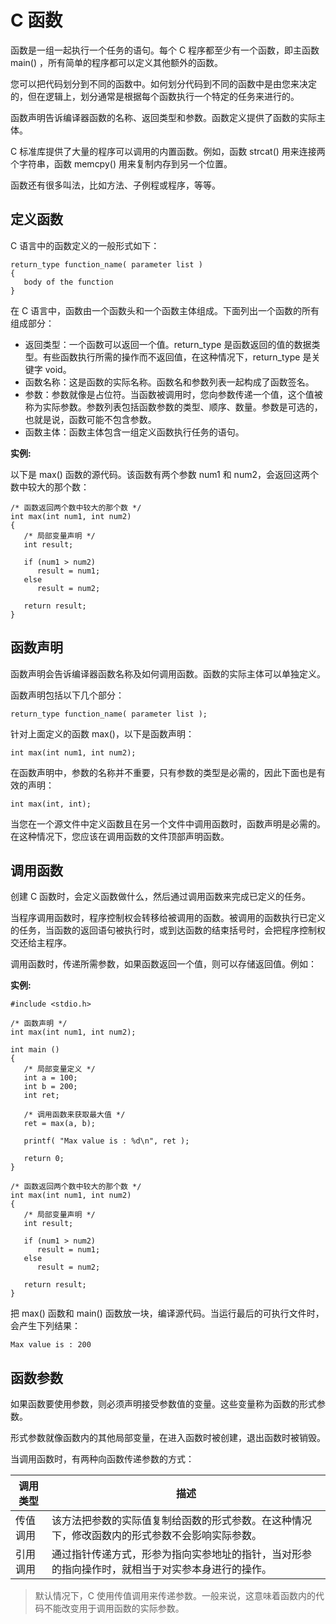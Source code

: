 # C 函数
函数是一组一起执行一个任务的语句。每个 C 程序都至少有一个函数，即主函数 main() ，所有简单的程序都可以定义其他额外的函数。

您可以把代码划分到不同的函数中。如何划分代码到不同的函数中是由您来决定的，但在逻辑上，划分通常是根据每个函数执行一个特定的任务来进行的。

函数声明告诉编译器函数的名称、返回类型和参数。函数定义提供了函数的实际主体。

C 标准库提供了大量的程序可以调用的内置函数。例如，函数 strcat() 用来连接两个字符串，函数 memcpy() 用来复制内存到另一个位置。

函数还有很多叫法，比如方法、子例程或程序，等等。

## 定义函数
C 语言中的函数定义的一般形式如下：
```
return_type function_name( parameter list )
{
   body of the function
}
```
在 C 语言中，函数由一个函数头和一个函数主体组成。下面列出一个函数的所有组成部分：

- 返回类型：一个函数可以返回一个值。return_type 是函数返回的值的数据类型。有些函数执行所需的操作而不返回值，在这种情况下，return_type 是关键字 void。
- 函数名称：这是函数的实际名称。函数名和参数列表一起构成了函数签名。
- 参数：参数就像是占位符。当函数被调用时，您向参数传递一个值，这个值被称为实际参数。参数列表包括函数参数的类型、顺序、数量。参数是可选的，也就是说，函数可能不包含参数。
- 函数主体：函数主体包含一组定义函数执行任务的语句。

**实例:**

以下是 max() 函数的源代码。该函数有两个参数 num1 和 num2，会返回这两个数中较大的那个数：
```
/* 函数返回两个数中较大的那个数 */
int max(int num1, int num2) 
{
   /* 局部变量声明 */
   int result;
 
   if (num1 > num2)
      result = num1;
   else
      result = num2;
 
   return result; 
}
```
## 函数声明
函数声明会告诉编译器函数名称及如何调用函数。函数的实际主体可以单独定义。

函数声明包括以下几个部分：
```
return_type function_name( parameter list );
```
针对上面定义的函数 max()，以下是函数声明：
```
int max(int num1, int num2);
```
在函数声明中，参数的名称并不重要，只有参数的类型是必需的，因此下面也是有效的声明：
```
int max(int, int);
```
当您在一个源文件中定义函数且在另一个文件中调用函数时，函数声明是必需的。在这种情况下，您应该在调用函数的文件顶部声明函数。

## 调用函数
创建 C 函数时，会定义函数做什么，然后通过调用函数来完成已定义的任务。

当程序调用函数时，程序控制权会转移给被调用的函数。被调用的函数执行已定义的任务，当函数的返回语句被执行时，或到达函数的结束括号时，会把程序控制权交还给主程序。

调用函数时，传递所需参数，如果函数返回一个值，则可以存储返回值。例如：

**实例:**
```
#include <stdio.h>
 
/* 函数声明 */
int max(int num1, int num2);
 
int main ()
{
   /* 局部变量定义 */
   int a = 100;
   int b = 200;
   int ret;
 
   /* 调用函数来获取最大值 */
   ret = max(a, b);
 
   printf( "Max value is : %d\n", ret );
 
   return 0;
}
 
/* 函数返回两个数中较大的那个数 */
int max(int num1, int num2) 
{
   /* 局部变量声明 */
   int result;
 
   if (num1 > num2)
      result = num1;
   else
      result = num2;
 
   return result; 
}
```
把 max() 函数和 main() 函数放一块，编译源代码。当运行最后的可执行文件时，会产生下列结果：
```
Max value is : 200
```
## 函数参数
如果函数要使用参数，则必须声明接受参数值的变量。这些变量称为函数的形式参数。

形式参数就像函数内的其他局部变量，在进入函数时被创建，退出函数时被销毁。

当调用函数时，有两种向函数传递参数的方式：

|调用类型|	描述|
|------|------|
|传值调用|	该方法把参数的实际值复制给函数的形式参数。在这种情况下，修改函数内的形式参数不会影响实际参数。|
|引用调用|	通过指针传递方式，形参为指向实参地址的指针，当对形参的指向操作时，就相当于对实参本身进行的操作。
> 默认情况下，C 使用传值调用来传递参数。一般来说，这意味着函数内的代码不能改变用于调用函数的实际参数。